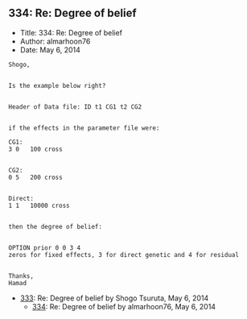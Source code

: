 ## 334: Re: Degree of belief

- Title: 334: Re: Degree of belief
- Author: almarhoon76
- Date: May 6, 2014
```
Shogo,


Is the example below right? 


Header of Data file: ID t1 CG1 t2 CG2


if the effects in the parameter file were:

CG1:  
3 0   100 cross


CG2:
0 5   200 cross


Direct:
1 1   10000 cross


then the degree of belief:


OPTION prior 0 0 3 4
zeros for fixed effects, 3 for direct genetic and 4 for residual


Thanks,
Hamad
```

- [333](0333.md): Re: Degree of belief by Shogo Tsuruta, May 6, 2014
    - [334](0334.md): Re: Degree of belief by almarhoon76, May 6, 2014
